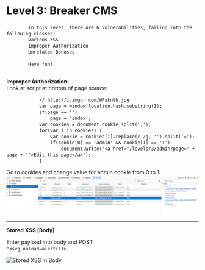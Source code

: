 # Level 3: Breaker CMS

```
		In this level, there are 6 vulnerabilities, falling into the following classes:
		Various XSS
		Improper Authorization
		Unrelated Bonuses

		Have fun!
		
   ```
    
    
 

**Improper Authorization:**       
Look at script at bottom of page source:    

```// We should only display the edit link to authenticated admins.
			// http://i.imgur.com/WPaknth.jpg
			var page = window.location.hash.substring(1);
			if(page == '')
				page = 'index';
			var cookies = document.cookie.split(';');
			for(var i in cookies) {
				var cookie = cookies[i].replace(/ /g, '').split('=');
				if(cookie[0] == 'admin' && cookie[1] == '1')
					document.write('<a href="/levels/3/admin?page=' + page + '">Edit this page</a>');
			}
```    
      
      
  
 Go to cookies and change value for admin cookie from 0 to 1:       
 ![Cookie interface in Firefox Quantum](https://github.com/Isopach/Hacker101/blob/master/img/level3_improper_auth1.png)

----

**Stored XSS (Body)**

Enter payload into body and POST     
```"<svg onload=alert(1)>```

![Stored XSS in Body](https://github.com/Isopach/Hacker101/blob/master/img/level3_stored_xss_body.png)

